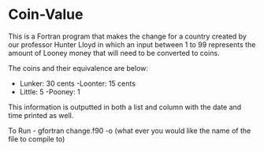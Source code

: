 # Coin-Value

This is a Fortran program that makes the change for a country created by our professor Hunter Lloyd in which an input between 1 to 99 represents the amount of Looney money that will need to be converted to coins. 

The coins and their equivalence are below:
- Lunker: 30 cents
-Loonter: 15 cents
- Little: 5
-Pooney: 1

This information is outputted in both a list and column with the date and time printed as well. 

To Run -
    gfortran change.f90 -o (what ever you would like the name of the file to compile to)
